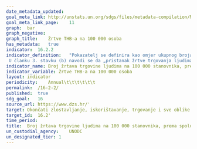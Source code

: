 ```yaml
---	
date_metadata_updated:	
goal_meta_link:	http://unstats.un.org/sdgs/files/metadata-compilation/Metadata-Goal-16.pdf'
goal_meta_link_page:	11
graph:	bar
graph_negative:	
graph_title:	Žrtve THB-a na 100 000 osoba
has_metadata:	true
indicator:	16.2.2
indicator_definition:	"Pokazatelj se definira kao omjer ukupnog broja žrtava trgovanja ljudima koji su prepoznati ili žive u nekoj zemlji i broja stanovnika koji imaju boravište u toj zemlji, izražen na 100 000 stanovnika. U skladu s člankom 3. stavkom (a) Protokola UN-a o trgovanju ljudima, trgovanje ljudima definira se kao „vrbovanje, prijevoz, transfer, pružanje utočišta i prihvat osoba, pomoću prijetnje ili uporabe sile ili drugih oblika prinude, otmice, prijevare, obmane, zloporabe ovlasti ili položaja bespomoćnosti ili davanjem ili primanjem plaćanja ili koristi da bi se postigla privola osobe koja ima kontrolu nad drugom osobom, a u svrhu izrabljivanja. Iskorištavanje uključuje najmanje sljedeće: iskorištavanje prostitucije drugih ili drugih oblika seksualnog iskorištavanja, prisilni rad ili usluge, ropstvo ili odnose slične ropstvu, podčinjavanje ili odstranjivanje organa.“
 U članku 3. stavku (b) navodi se da „pristanak žrtve trgovanja ljudima na namjerno iskorištavanje navedeno u podstavku (a) tog članka ne uzima se u obzir kada su korištene bilo koje radnje navedene u podstavku (a)“;  U članku 3. stavku (c) navodi se da „vrbovanje, prijevoz, transfer, pružanje utočišta i prihvat djece u svrhu izrabljivanja smatra se trgovanjem ljudima čak i ako ne uključuje bilo koje radnje navedene u podstavku (a)."
indicator_name:	Broj žrtava trgovine ljudima na 100 000 stanovnika, prema spolu, dobi i obliku eksploatacije
indicator_variable:	Žrtve THB-a na 100 000 osoba
layout:	indicator
periodicity:	Annual\t\t\t\t\t\t
permalink:	/16-2-2/
published:	true
sdg_goal:	16
source_url:	https://www.dzs.hr/'
target:	Okončati zlostavljanje, iskorištavanje, trgovanje i sve oblike nasilja nad djecom i mučenje djece
target_id:	16.2'
time_period:	
title:	Broj žrtava trgovine ljudima na 100 000 stanovnika, prema spolu, dobi i obliku eksploatacije
un_custodial_agency:	UNODC
un_designated_tier:	1
---	
```

